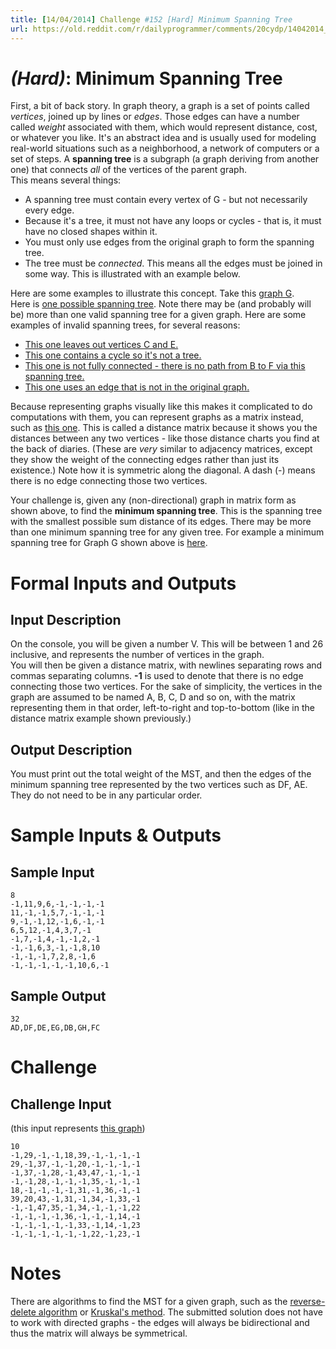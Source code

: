 ```yaml
---
title: [14/04/2014] Challenge #152 [Hard] Minimum Spanning Tree
url: https://old.reddit.com/r/dailyprogrammer/comments/20cydp/14042014_challenge_152_hard_minimum_spanning_tree/
---
```


# [](#HardIcon) _(Hard)_: Minimum Spanning Tree

First, a bit of back story. In graph theory, a graph is a set of points called *vertices*, joined up by lines or *edges*. Those edges can have a number called *weight* associated with them, which would represent distance, cost, or whatever you like. It's an abstract idea and is usually used for modeling real-world situations such as a neighborhood, a network of computers or a set of steps. A **spanning tree** is a subgraph (a graph deriving from another one) that connects *all* of the vertices of the parent graph.  
This means several things:

* A spanning tree must contain every vertex of G - but not necessarily every edge.  
* Because it's a tree, it must not have any loops or cycles - that is, it must have no closed shapes within it.  
* You must only use edges from the original graph to form the spanning tree.
* The tree must be *connected*. This means all the edges must be joined in some way. This is illustrated with an example below.

Here are some examples to illustrate this concept. Take this [graph G](http://i.imgur.com/RIfsghM.png).  
Here is [one possible spanning tree](http://i.imgur.com/yf8K1AK.png). Note there may be (and probably will be) more than one valid spanning tree for a given graph. Here are some examples of invalid spanning trees, for several reasons:

* [This one leaves out vertices C and E.](http://i.imgur.com/6CVjxpF.png)
* [This one contains a cycle so it's not a tree.](http://i.imgur.com/cibmve1.png)
* [This one is not fully connected - there is no path from B to F via this spanning tree.](http://i.imgur.com/eanfUzf.png)
* [This one uses an edge that is not in the original graph.](http://i.imgur.com/WMSDZf8.png)

Because representing graphs visually like this makes it complicated to do computations with them, you can represent graphs as a matrix instead, such as [this one](http://i.imgur.com/iXuaqNT.png). This is called a distance matrix because it shows you the distances between any two vertices - like those distance charts you find at the back of diaries. (These are *very* similar to adjacency matrices, except they show the weight of the connecting edges rather than just its existence.) Note how it is symmetric along the diagonal. A dash (-) means there is no edge connecting those two vertices.

Your challenge is, given any (non-directional) graph in matrix form as shown above, to find the **minimum spanning tree**. This is the spanning tree with the smallest possible sum distance of its edges. There may be more than one minimum spanning tree for any given tree. For example a minimum spanning tree for Graph G shown above is [here](http://i.imgur.com/RrXzZZY.png).

# Formal Inputs and Outputs

## Input Description

On the console, you will be given a number V. This will be between 1 and 26 inclusive, and represents the number of vertices in the graph.  
You will then be given a distance matrix, with newlines separating rows and commas separating columns. **-1** is used to denote that there is no edge connecting those two vertices. For the sake of simplicity, the vertices in the graph are assumed to be named A, B, C, D and so on, with the matrix representing them in that order, left-to-right and top-to-bottom (like in the distance matrix example shown previously.)

## Output Description

You must print out the total weight of the MST, and then the edges of the minimum spanning tree represented by the two vertices such as DF, AE. They do not need to be in any particular order.

# Sample Inputs & Outputs

## Sample Input

	8
	-1,11,9,6,-1,-1,-1,-1
	11,-1,-1,5,7,-1,-1,-1
	9,-1,-1,12,-1,6,-1,-1
	6,5,12,-1,4,3,7,-1
	-1,7,-1,4,-1,-1,2,-1
	-1,-1,6,3,-1,-1,8,10
	-1,-1,-1,7,2,8,-1,6
	-1,-1,-1,-1,-1,10,6,-1

## Sample Output

	32
	AD,DF,DE,EG,DB,GH,FC

# Challenge

## Challenge Input

(this input represents [this graph](http://i.imgur.com/ef5kdbx.png))

	10
	-1,29,-1,-1,18,39,-1,-1,-1,-1
	29,-1,37,-1,-1,20,-1,-1,-1,-1
	-1,37,-1,28,-1,43,47,-1,-1,-1
	-1,-1,28,-1,-1,-1,35,-1,-1,-1
	18,-1,-1,-1,-1,31,-1,36,-1,-1
	39,20,43,-1,31,-1,34,-1,33,-1
	-1,-1,47,35,-1,34,-1,-1,-1,22
	-1,-1,-1,-1,36,-1,-1,-1,14,-1
	-1,-1,-1,-1,-1,33,-1,14,-1,23
	-1,-1,-1,-1,-1,-1,22,-1,23,-1
	
# Notes

There are algorithms to find the MST for a given graph, such as the [reverse-delete algorithm](http://en.wikipedia.org/wiki/Reverse-Delete_algorithm) or [Kruskal's method](http://en.wikipedia.org/wiki/Kruskal%27s_algorithm). The submitted solution does not have to work with directed graphs - the edges will always be bidirectional and thus the matrix will always be symmetrical.